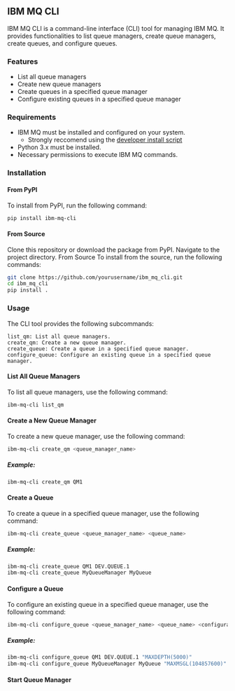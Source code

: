 ## IBM MQ CLI
IBM MQ CLI is a command-line interface (CLI) tool for managing IBM MQ. It provides functionalities to list queue managers, create queue managers, create queues, and configure queues.

### Features
* List all queue managers
* Create new queue managers
* Create queues in a specified queue manager
* Configure existing queues in a specified queue manager
### Requirements
* IBM MQ must be installed and configured on your system.
    * Strongly reccomend using the [developer install script](https://github.com/ibm-messaging/mq-dev-samples/blob/master/gettingStarted/installing-mq-ubuntu/mq-ubuntu-install.sh)
* Python 3.x must be installed.
* Necessary permissions to execute IBM MQ commands.
### Installation


#### From PyPI
To install from PyPI, run the following command:

```sh
pip install ibm-mq-cli
```

#### From Source
Clone this repository or download the package from PyPI.
Navigate to the project directory.
From Source
To install from the source, run the following commands:

```sh
git clone https://github.com/yourusername/ibm_mq_cli.git
cd ibm_mq_cli
pip install .
```




### Usage
The CLI tool provides the following subcommands:

```
list_qm: List all queue managers.
create_qm: Create a new queue manager.
create_queue: Create a queue in a specified queue manager.
configure_queue: Configure an existing queue in a specified queue manager.
```

#### List All Queue Managers
To list all queue managers, use the following command:

```sh
ibm-mq-cli list_qm
```
#### Create a New Queue Manager
To create a new queue manager, use the following command:

```sh
ibm-mq-cli create_qm <queue_manager_name>
```

##### Example:

```sh
ibm-mq-cli create_qm QM1
```

#### Create a Queue
To create a queue in a specified queue manager, use the following command:

```sh
ibm-mq-cli create_queue <queue_manager_name> <queue_name>
```
##### Example:

```sh
ibm-mq-cli create_queue QM1 DEV.QUEUE.1
ibm-mq-cli create_queue MyQueueManager MyQueue
```
#### Configure a Queue
To configure an existing queue in a specified queue manager, use the following command:

```sh
ibm-mq-cli configure_queue <queue_manager_name> <queue_name> <configuration>
```
##### Example:

```sh
ibm-mq-cli configure_queue QM1 DEV.QUEUE.1 "MAXDEPTH(5000)"
ibm-mq-cli configure_queue MyQueueManager MyQueue "MAXMSGL(104857600)"
```

#### Start Queue Manager